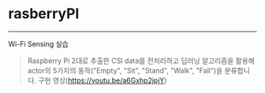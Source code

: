 # rasberryPI
---
Wi-Fi Sensing 실습  
> Raspberry Pi 2대로 추출한 CSI data를 전처리하고 딥러닝 알고리즘을 활용해 actor의 5가지의 동작("Empty", "Sit", "Stand", "Walk", "Fall")을 분류합니다.
> 구현 영상(https://youtu.be/a6Gxhp2jpjY)
